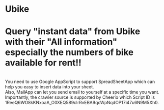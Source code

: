 # Ubike
<h1>Query "instant data" from Ubike with their "All information" especially the numbers of bike available for rent!!</h1><br>
You need to use Google AppScript to support SpreadSheetApp which can help you easy to insert data into your sheet. <br>
Also, MailApp can let you send email to yourself at a specific time you want. <br>
Importantly, the crawler source is supported by Cheerio which Script ID is 1ReeQ6WO8kKNxoaA_O0XEQ589cIrRvEBA9qcWpNqdOP17i47u6N9M5Xh0. <br>

